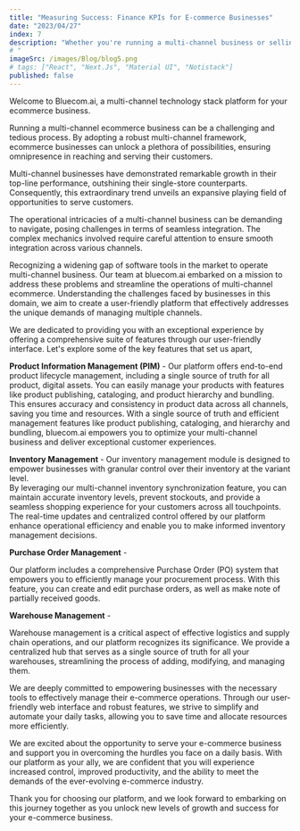 ```yaml
---
title: "Measuring Success: Finance KPIs for E-commerce Businesses"
date: "2023/04/27"
index: 7
description: "Whether you're running a multi-channel business or selling on Shopify, Bluecom.ai has got you covered."
# "
imageSrc: /images/Blog/blog5.png
# tags: ["React", "Next.Js", "Material UI", "Notistack"]
published: false
---
```


Welcome to Bluecom.ai, a multi-channel technology stack platform for your ecommerce business.

Running a multi-channel ecommerce business can be a challenging and tedious process. By adopting a robust multi-channel framework, ecommerce businesses can unlock a plethora of possibilities, ensuring omnipresence in reaching and serving their customers.

Multi-channel businesses have demonstrated remarkable growth in their top-line performance, outshining their single-store counterparts. Consequently, this extraordinary trend unveils an expansive playing field of opportunities to serve customers.

The operational intricacies of a multi-channel business can be demanding to navigate, posing challenges in terms of seamless integration. The complex mechanics involved require careful attention to ensure smooth integration across various channels.

Recognizing a widening gap of software tools in the market to operate multi-channel business. Our team at bluecom.ai embarked on a mission to address these problems and streamline the operations of multi-channel ecommerce. Understanding the challenges faced by businesses in this domain, we aim to create a user-friendly platform that effectively addresses the unique demands of managing multiple channels.

We are dedicated to providing you with an exceptional experience by offering a comprehensive suite of features through our user-friendly interface. Let's explore some of the key features that set us apart,

**Product Information Management (PIM)** - Our platform offers end-to-end product lifecycle management, including a single source of truth for all product, digital assets. You can easily manage your products with features like product publishing, cataloging, and product hierarchy and bundling. This ensures accuracy and consistency in product data across all channels, saving you time and resources. With a single source of truth and efficient management features like product publishing, cataloging, and hierarchy and bundling, bluecom.ai empowers you to optimize your multi-channel business and deliver exceptional customer experiences.

**Inventory Management** - Our inventory management module is designed to empower businesses with granular control over their inventory at the variant level.  
By leveraging our multi-channel inventory synchronization feature, you can maintain accurate inventory levels, prevent stockouts, and provide a seamless shopping experience for your customers across all touchpoints. The real-time updates and centralized control offered by our platform enhance operational efficiency and enable you to make informed inventory management decisions.

**Purchase Order Management** -

Our platform includes a comprehensive Purchase Order (PO) system that empowers you to efficiently manage your procurement process. With this feature, you can create and edit purchase orders, as well as make note of partially received goods.

**Warehouse Management** -

Warehouse management is a critical aspect of effective logistics and supply chain operations, and our platform recognizes its significance. We provide a centralized hub that serves as a single source of truth for all your warehouses, streamlining the process of adding, modifying, and managing them.

We are deeply committed to empowering businesses with the necessary tools to effectively manage their e-commerce operations. Through our user-friendly web interface and robust features, we strive to simplify and automate your daily tasks, allowing you to save time and allocate resources more efficiently.

We are excited about the opportunity to serve your e-commerce business and support you in overcoming the hurdles you face on a daily basis. With our platform as your ally, we are confident that you will experience increased control, improved productivity, and the ability to meet the demands of the ever-evolving e-commerce industry.

Thank you for choosing our platform, and we look forward to embarking on this journey together as you unlock new levels of growth and success for your e-commerce business.

